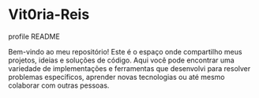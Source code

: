 # Vit0ria-Reis

profile README

Bem-vindo ao meu repositório!
Este é o espaço onde compartilho meus projetos, ideias e soluções de código. Aqui você pode encontrar uma variedade de implementações e ferramentas que desenvolvi para resolver problemas específicos, aprender novas tecnologias ou até mesmo colaborar com outras pessoas.
